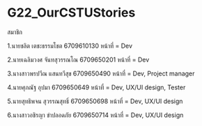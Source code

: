 # G22_OurCSTUStories

สมาชิก

1.นายชลิต เตชะธรรมโชต 6709610130
หน้าที่ = Dev

2.นายเฉลิมวงศ จันทสุวรรณโณ 6709650201
หน้าที่ = Dev

3.นางสาวพรปวีณ แสนทวีสุข 6709650490
หน้าที่ = Dev, Project manager

4.นายศุภณัฐ อุปมา 6709650649
หน้าที่ = Dev, UX/UI design, Tester

5.นายสุทธิพจน สุวรรณสุทธิ์ 6709650698
หน้าที่ = Dev, UX/UI design

6.นางสาวอชิรญา ขําปลอดภัย 6709650714
หน้าที่ = Dev, UX/UI design
